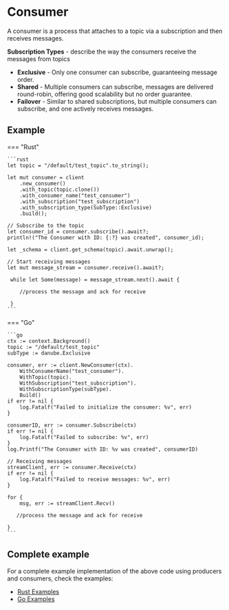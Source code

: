 # Consumer

A consumer is a process that attaches to a topic via a subscription and then receives messages.

**Subscription Types** - describe the way the consumers receive the messages from topics

* **Exclusive** -  Only one consumer can subscribe, guaranteeing message order.
* **Shared** -  Multiple consumers can subscribe, messages are delivered round-robin, offering good scalability but no order guarantee.
* **Failover** - Similar to shared subscriptions, but multiple consumers can subscribe, and one actively receives messages.

## Example

=== "Rust"

    ```rust
    let topic = "/default/test_topic".to_string();

    let mut consumer = client
        .new_consumer()
        .with_topic(topic.clone())
        .with_consumer_name("test_consumer")
        .with_subscription("test_subscription")
        .with_subscription_type(SubType::Exclusive)
        .build();

    // Subscribe to the topic
    let consumer_id = consumer.subscribe().await?;
    println!("The Consumer with ID: {:?} was created", consumer_id);

    let _schema = client.get_schema(topic).await.unwrap();

    // Start receiving messages
    let mut message_stream = consumer.receive().await?;

     while let Some(message) = message_stream.next().await {
        
        //process the message and ack for receive
     
     }
    ```

=== "Go"

    ```go
    ctx := context.Background()
    topic := "/default/test_topic"
    subType := danube.Exclusive

    consumer, err := client.NewConsumer(ctx).
        WithConsumerName("test_consumer").
        WithTopic(topic).
        WithSubscription("test_subscription").
        WithSubscriptionType(subType).
        Build()
    if err != nil {
        log.Fatalf("Failed to initialize the consumer: %v", err)
    }

    consumerID, err := consumer.Subscribe(ctx)
    if err != nil {
        log.Fatalf("Failed to subscribe: %v", err)
    }
    log.Printf("The Consumer with ID: %v was created", consumerID)

    // Receiving messages
    streamClient, err := consumer.Receive(ctx)
    if err != nil {
        log.Fatalf("Failed to receive messages: %v", err)
    }

    for {
        msg, err := streamClient.Recv()
       
       //process the message and ack for receive
    
    }
    ```

## Complete example

For a complete example implementation of the above code using producers and consumers, check the examples:

* [Rust Examples](https://github.com/danube-messaging/danube/tree/main/danube-client/examples)
* [Go Examples](https://github.com/danube-messaging/danube-go/tree/main/examples)
